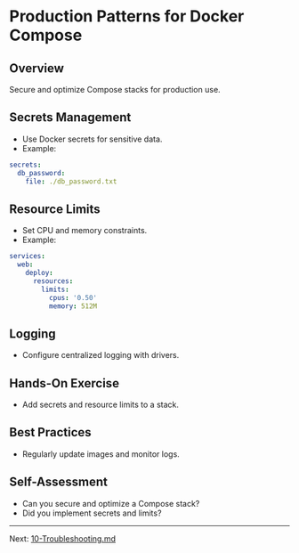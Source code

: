 # Production Patterns for Docker Compose

## Overview
Secure and optimize Compose stacks for production use.

## Secrets Management
- Use Docker secrets for sensitive data.
- Example:
```yaml
secrets:
  db_password:
    file: ./db_password.txt
```

## Resource Limits
- Set CPU and memory constraints.
- Example:
```yaml
services:
  web:
    deploy:
      resources:
        limits:
          cpus: '0.50'
          memory: 512M
```

## Logging
- Configure centralized logging with drivers.

## Hands-On Exercise
- Add secrets and resource limits to a stack.

## Best Practices
- Regularly update images and monitor logs.

## Self-Assessment
- Can you secure and optimize a Compose stack?
- Did you implement secrets and limits?

---
Next: [10-Troubleshooting.md](10-Troubleshooting.md)
